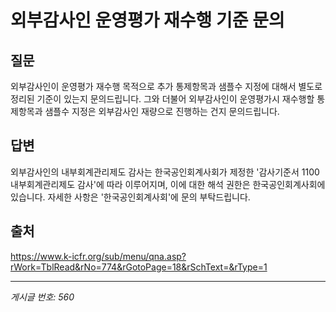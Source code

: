 # 외부감사인 운영평가 재수행 기준 문의

## 질문
외부감사인이 운영평가 재수행 목적으로 추가 통제항목과 샘플수 지정에 대해서 별도로 정리된 기준이 있는지 문의드립니다.
그와 더불어 외부감사인이 운영평가시 재수행할 통제항목과 샘플수 지정은 외부감사인 재량으로 진행하는 건지 문의드립니다.

## 답변
외부감사인의 내부회계관리제도 감사는 한국공인회계사회가 제정한 '감사기준서 1100 내부회계관리제도 감사'에 따라 이루어지며, 이에 대한 해석 권한은 한국공인회계사회에 있습니다. 자세한 사항은 '한국공인회계사회'에 문의 부탁드립니다.

## 출처
https://www.k-icfr.org/sub/menu/qna.asp?rWork=TblRead&rNo=774&rGotoPage=18&rSchText=&rType=1

---
*게시글 번호: 560*
